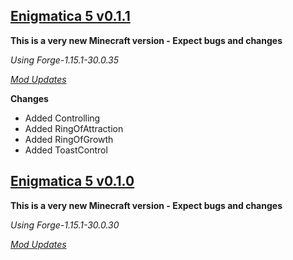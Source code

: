 ## [Enigmatica 5 v0.1.1](https://github.com/NillerMedDild/Enigmatica5/tree/0.1.1)
**This is a very new Minecraft version - Expect bugs and changes**

*Using Forge-1.15.1-30.0.35*

*[Mod Updates](https://github.com/NillerMedDild/Enigmatica5/blob/master/CHANGELOG-MODS.md)*

**Changes**

- Added Controlling
- Added RingOfAttraction
- Added RingOfGrowth
- Added ToastControl

## [Enigmatica 5 v0.1.0](https://github.com/NillerMedDild/Enigmatica5/tree/0.1.0)
**This is a very new Minecraft version - Expect bugs and changes**


*Using Forge-1.15.1-30.0.30*

*[Mod Updates](https://github.com/NillerMedDild/Enigmatica5/blob/master/CHANGELOG-MODS.md)*